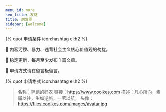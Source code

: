 ```yaml
---
menu_id: more
seo_title: 友链
title: 朋友圈
sidebar: [welcome]
---
```

{% quot 申请条件 icon:hashtag el:h2 %}

👋 内容污秽、暴力、违背社会主义核心价值观的勿扰。

💖 稳定更新，每月至少发布 1 篇文章。

🎯 申请方式请在留言板留言。

{% quot 申请格式 icon:hashtag el:h2 %}

> 名称：奔跑的码农
> 链接：https://www.coolkes.com
> 描述：凡心所向，素履以往，生如逆旅，一苇以航。
> 头像：https://files.coolkes.com/images/avatar.jpg
